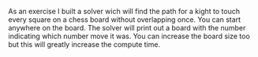 
As an exercise I built a solver wich will find the path for a kight to touch every square on a chess board without overlapping once. You can start anywhere on the board.
The solver will print out a board with the number indicating which number move it was. You can increase the board size too but this will greatly increase the compute time.
